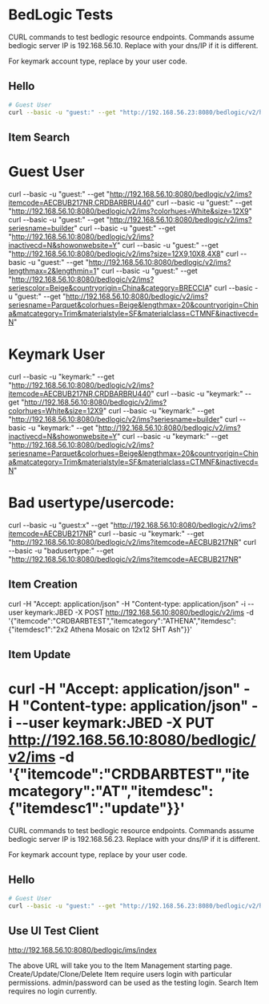 BedLogic Tests
==============

CURL commands to test bedlogic resource endpoints. Commands assume bedlogic server IP is 192.168.56.10. Replace with your dns/IP if it is different.

For keymark account type, replace <usercode> by your user code.

Hello
---------

```sh
# Guest User
curl --basic -u "guest:" --get "http://192.168.56.23:8080/bedlogic/v2/hello"
```

Item Search
---------------

# Guest User
curl --basic -u "guest:" --get "http://192.168.56.10:8080/bedlogic/v2/ims?itemcode=AECBUB217NR,CRDBARBRU440"
curl --basic -u "guest:" --get "http://192.168.56.10:8080/bedlogic/v2/ims?colorhues=White&size=12X9"
curl --basic -u "guest:" --get "http://192.168.56.10:8080/bedlogic/v2/ims?seriesname=builder"
curl --basic -u "guest:" --get "http://192.168.56.10:8080/bedlogic/v2/ims?inactivecd=N&showonwebsite=Y"
curl --basic -u "guest:" --get "http://192.168.56.10:8080/bedlogic/v2/ims?size=12X9,10X8,4X8"
curl --basic -u "guest:" --get "http://192.168.56.10:8080/bedlogic/v2/ims?lengthmax=2&lengthmin=1"
curl --basic -u "guest:" --get "http://192.168.56.10:8080/bedlogic/v2/ims?seriescolor=Beige&countryorigin=China&category=BRECCIA"
curl --basic -u "guest:" --get "http://192.168.56.10:8080/bedlogic/v2/ims?seriesname=Parquet&colorhues=Beige&lengthmax=20&countryorigin=China&matcategory=Trim&materialstyle=SF&materialclass=CTMNF&inactivecd=N"

# Keymark User
curl --basic -u "keymark:<usercode>" --get "http://192.168.56.10:8080/bedlogic/v2/ims?itemcode=AECBUB217NR,CRDBARBRU440"
curl --basic -u "keymark:<usercode>" --get "http://192.168.56.10:8080/bedlogic/v2/ims?colorhues=White&size=12X9"
curl --basic -u "keymark:<usercode>" --get "http://192.168.56.10:8080/bedlogic/v2/ims?seriesname=builder"
curl --basic -u "keymark:<usercode>" --get "http://192.168.56.10:8080/bedlogic/v2/ims?inactivecd=N&showonwebsite=Y"
curl --basic -u "keymark:<usercode>" --get "http://192.168.56.10:8080/bedlogic/v2/ims?seriesname=Parquet&colorhues=Beige&lengthmax=20&countryorigin=China&matcategory=Trim&materialstyle=SF&materialclass=CTMNF&inactivecd=N"

# Bad usertype/usercode:
curl --basic -u "guest:x" --get "http://192.168.56.10:8080/bedlogic/v2/ims?itemcode=AECBUB217NR"
curl --basic -u "keymark:" --get "http://192.168.56.10:8080/bedlogic/v2/ims?itemcode=AECBUB217NR"
curl --basic -u "badusertype:" --get "http://192.168.56.10:8080/bedlogic/v2/ims?itemcode=AECBUB217NR"

Item Creation
-----------------
curl -H "Accept: application/json" -H "Content-type: application/json" -i --user keymark:JBED -X POST http://192.168.56.10:8080/bedlogic/v2/ims -d '{"itemcode":"CRDBARBTEST","itemcategory":"ATHENA","itemdesc":{"itemdesc1":"2x2 Athena Mosaic on 12x12 SHT Ash"}}' 


Item Update
-----------------
curl -H "Accept: application/json" -H "Content-type: application/json" -i --user keymark:JBED -X PUT http://192.168.56.10:8080/bedlogic/v2/ims -d '{"itemcode":"CRDBARBTEST","itemcategory":"AT","itemdesc":{"itemdesc1":"update"}}' 
=======
CURL commands to test bedlogic resource endpoints. Commands assume bedlogic server IP is 192.168.56.23. Replace with your dns/IP if it is different.

For keymark account type, replace <usercode> by your user code.

Hello
---------

```sh
# Guest User
curl --basic -u "guest:" --get "http://192.168.56.23:8080/bedlogic/v2/hello"
```

Use UI Test Client
-------------------
http://192.168.56.10:8080/bedlogic/ims/index

The above URL will take you to the Item Management starting page. 
Create/Update/Clone/Delete Item require users login with particular permissions. admin/password can be used as the testing login.
Search Item requires no login currently.  
